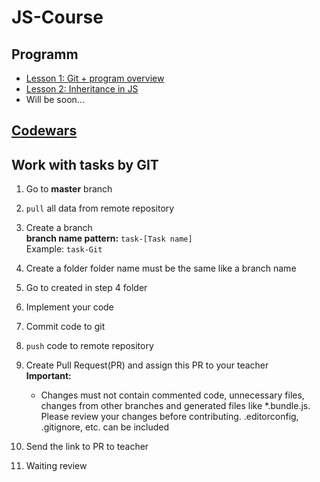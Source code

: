 # JS-Course

## Programm

* [Lesson 1: Git + program overview](./ls1)
* [Lesson 2: Inheritance in JS](./ls2)
* Will be soon...  

## [Codewars](./codewars.md)

## Work with tasks by GIT

1) Go to **master** branch
2) `pull` all data from remote repository
3) Create a branch  
  **branch name pattern:** `task-[Task name]`  
  Example: `task-Git`  
4) Create a folder folder name must be the same like a branch name
5) Go to created in step 4 folder
6) Implement your code
7) Commit code to git
8) `push` code to remote repository
9) Create Pull Request(PR) and assign this PR to your teacher  
**Important:**  
    * Changes must not contain commented code, unnecessary files, changes from other branches and generated files like *.bundle.js. Please review your changes before contributing. .editorconfig, .gitignore, etc. can be included  


10) Send the link to PR to teacher
11) Waiting review
   